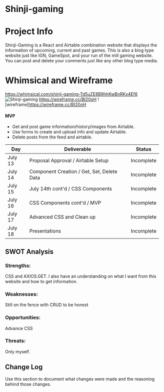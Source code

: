 
# Shinji-gaming

# Project Info

Shinji-Gaming is a React and Airtable combination website that displays the information of upcoming, current and past games. This is also a blog type website just like IGN, GameSpot, and your run of the mill gaming website. You can post and delete your comments just like any other blog type media.

# Whimsical and Wireframe

https://whimsical.com/shinji-gaming-Td5uZE8B9hhKwBnRKx4Ef8
![Shinji-gaming](https://user-images.githubusercontent.com/67288133/125380327-0b3f5e80-e360-11eb-8d94-743a54496277.png)
https://wireframe.cc/BI20oH
![wireframe]https://wireframe.cc/BI20oH

#### MVP

- Get and post game information/history/images from Airtable.
- Use forms to create and upload info and update Airtable.
- Delete posts from the feed and airtable.

| Day      | Deliverable                                | Status   |
| -------- | ------------------------------------------ | -------- |
| July 13  | Proposal Approval / Airtable Setup         | Incomplete |
| July 14  | Component Creation / Get, Set, Delete Data | Incomplete |
| July 15  | July 14th cont'd / CSS Components          | Incomplete |
| July 16  | CSS Components cont'd / MVP                | Incomplete |
| July 17  | Advanced CSS and Clean up                  | Incomplete |
| July 18  | Presentations                              | Incomplete |

## SWOT Analysis

### Strengths:
CSS and AXIOS.GET. I also have an understanding on what I want from this website and how to get information.


### Weaknesses:
Still on the fence with CRUD to be honest


### Opportunities:
Advance CSS

### Threats:
Only myself.



## Change Log
 Use this section to document what changes were made and the reasoning behind those changes.  
